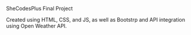 SheCodesPlus Final Project

Created using HTML, CSS, and JS, as well as Bootstrp and API integration using Open Weather API.
